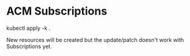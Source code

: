 # ACM Subscriptions

kubectl apply -k .

New resources will be created but the update/patch doesn't work with Subscriptions yet.
